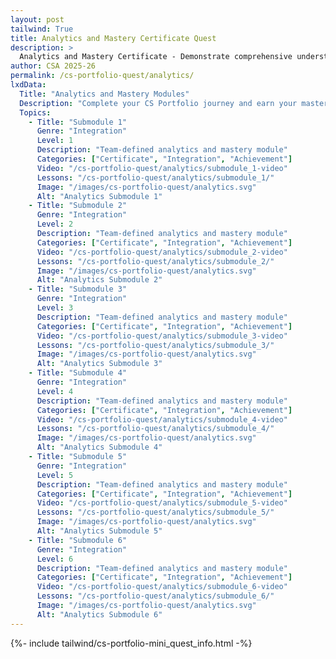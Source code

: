 ```yaml
---
layout: post 
tailwind: True
title: Analytics and Mastery Certificate Quest
description: >
  Analytics and Mastery Certificate - Demonstrate comprehensive understanding and earn your CS Portfolio certificate
author: CSA 2025-26
permalink: /cs-portfolio-quest/analytics/
lxdData:
  Title: "Analytics and Mastery Modules"
  Description: "Complete your CS Portfolio journey and earn your mastery certificate!"
  Topics:
    - Title: "Submodule 1"
      Genre: "Integration"
      Level: 1
      Description: "Team-defined analytics and mastery module"
      Categories: ["Certificate", "Integration", "Achievement"]
      Video: "/cs-portfolio-quest/analytics/submodule_1-video"
      Lessons: "/cs-portfolio-quest/analytics/submodule_1/"
      Image: "/images/cs-portfolio-quest/analytics.svg"
      Alt: "Analytics Submodule 1"
    - Title: "Submodule 2"
      Genre: "Integration"
      Level: 2
      Description: "Team-defined analytics and mastery module"
      Categories: ["Certificate", "Integration", "Achievement"]
      Video: "/cs-portfolio-quest/analytics/submodule_2-video"
      Lessons: "/cs-portfolio-quest/analytics/submodule_2/"
      Image: "/images/cs-portfolio-quest/analytics.svg"
      Alt: "Analytics Submodule 2"
    - Title: "Submodule 3"
      Genre: "Integration"
      Level: 3
      Description: "Team-defined analytics and mastery module"
      Categories: ["Certificate", "Integration", "Achievement"]
      Video: "/cs-portfolio-quest/analytics/submodule_3-video"
      Lessons: "/cs-portfolio-quest/analytics/submodule_3/"
      Image: "/images/cs-portfolio-quest/analytics.svg"
      Alt: "Analytics Submodule 3"
    - Title: "Submodule 4"
      Genre: "Integration"
      Level: 4
      Description: "Team-defined analytics and mastery module"
      Categories: ["Certificate", "Integration", "Achievement"]
      Video: "/cs-portfolio-quest/analytics/submodule_4-video"
      Lessons: "/cs-portfolio-quest/analytics/submodule_4/"
      Image: "/images/cs-portfolio-quest/analytics.svg"
      Alt: "Analytics Submodule 4"
    - Title: "Submodule 5"
      Genre: "Integration"
      Level: 5
      Description: "Team-defined analytics and mastery module"
      Categories: ["Certificate", "Integration", "Achievement"]
      Video: "/cs-portfolio-quest/analytics/submodule_5-video"
      Lessons: "/cs-portfolio-quest/analytics/submodule_5/"
      Image: "/images/cs-portfolio-quest/analytics.svg"
      Alt: "Analytics Submodule 5"
    - Title: "Submodule 6"
      Genre: "Integration"
      Level: 6
      Description: "Team-defined analytics and mastery module"
      Categories: ["Certificate", "Integration", "Achievement"]
      Video: "/cs-portfolio-quest/analytics/submodule_6-video"
      Lessons: "/cs-portfolio-quest/analytics/submodule_6/"
      Image: "/images/cs-portfolio-quest/analytics.svg"
      Alt: "Analytics Submodule 6"
---
```

{%- include tailwind/cs-portfolio-mini_quest_info.html -%}